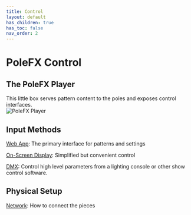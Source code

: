 ```yaml
---
title: Control
layout: default
has_children: true
has_toc: false
nav_order: 2
---
```

# PoleFX Control

## The PoleFX Player
This little box serves pattern content to the poles and exposes control interfaces. 
<br>
<img src="{{ site.baseurl }}/assets/server/polefx_player.png" alt="PoleFX Player">

## Input Methods

[Web App](/control/web_app/web_app.html): The primary interface for patterns and settings

[On-Screen Display](/control/osd.html): Simplified but convenient control

<!--[Keyboard](/control/keyboard.html): The primary interface for patterns and settings-->

[DMX](/control/dmx.html): Control high level parameters from a lighting console or other show control software. 

## Physical Setup

[Network](/control/network.html): How to connect the pieces
